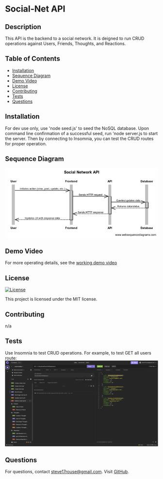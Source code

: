 # Social-Net API

## Description
This API is the backend to a social network. It is deigned to run CRUD operations against Users, Friends, Thoughts, and Reactions.

## Table of Contents
- [Installation](#installation)
- [Sequence Diagram](#sequence-diagram)
- [Demo Video](#demo-video)
- [License](#license)
- [Contributing](#contributing)
- [Tests](#tests)
- [Questions](#questions)

## Installation
For dev use only,  use 'node seed.js' to seed the NoSQL database. Upon command line confirmation of a successful seed, run 'node server.js to start the server.  Then by connecting to Insomnia, you can test the CRUD routes for proper operation. 

## Sequence Diagram
![Sequence Diagram](./Social%20Network%20API.png)

## Demo Video

For more operating details, see the [working demo video](https://drive.google.com/file/d/1CH-dvOD4p0ZLeCu0xYLWeof3VWzE0Dcy/view)


## License
[![License](https://img.shields.io/badge/License-MIT-blue.svg)](LICENSE)

This project is licensed under the MIT license.

## Contributing
n/a

## Tests
Use Insomnia to test CRUD operations. For example, to test GET all users route:
![Tests](./insomniaTest.png)
## Questions
For questions, contact steve17rouse@gmail.com. Visit [GitHub](https://github.com/stever001).
